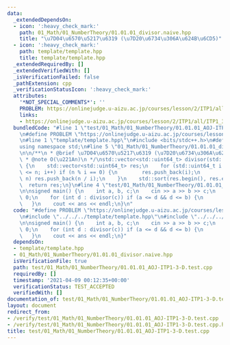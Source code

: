 ```yaml
---
data:
  _extendedDependsOn:
  - icon: ':heavy_check_mark:'
    path: 01_Math/01_NumberTheory/01.01.01_divisor.naive.hpp
    title: "\u7D04\u6570\u5217\u6319 (\u7D20\u6734\u306A\u624B\u6CD5)"
  - icon: ':heavy_check_mark:'
    path: template/template.hpp
    title: template/template.hpp
  _extendedRequiredBy: []
  _extendedVerifiedWith: []
  _isVerificationFailed: false
  _pathExtension: cpp
  _verificationStatusIcon: ':heavy_check_mark:'
  attributes:
    '*NOT_SPECIAL_COMMENTS*': ''
    PROBLEM: https://onlinejudge.u-aizu.ac.jp/courses/lesson/2/ITP1/all/ITP1_3_D
    links:
    - https://onlinejudge.u-aizu.ac.jp/courses/lesson/2/ITP1/all/ITP1_3_D
  bundledCode: "#line 1 \"test/01_Math/01_NumberTheory/01.01.01_AOJ-ITP1-3-D.test.cpp\"\
    \n#define PROBLEM \"https://onlinejudge.u-aizu.ac.jp/courses/lesson/2/ITP1/all/ITP1_3_D\"\
    \n#line 1 \"template/template.hpp\"\n#include <bits/stdc++.h>\n#define int int64_t\n\
    using namespace std;\n#line 5 \"01_Math/01_NumberTheory/01.01.01_divisor.naive.hpp\"\
    \n\n/**\n * @brief \u7D04\u6570\u5217\u6319 (\u7D20\u6734\u306A\u624B\u6CD5)\n\
    \ * @note O(\u221An)\n */\nstd::vector<std::uint64_t> divisor(std::uint64_t n)\
    \ {\n    std::vector<std::uint64_t> res;\n    for (std::uint64_t i = 1; i * i\
    \ <= n; i++) if (n % i == 0) {\n        res.push_back(i);\n        if (i * i !=\
    \ n) res.push_back(n / i);\n    }\n    std::sort(res.begin(), res.end());\n  \
    \  return res;\n}\n#line 4 \"test/01_Math/01_NumberTheory/01.01.01_AOJ-ITP1-3-D.test.cpp\"\
    \n\nsigned main() {\n    int a, b, c;\n    cin >> a >> b >> c;\n    int ans =\
    \ 0;\n    for (int d : divisor(c)) if (a <= d && d <= b) {\n        ++ans;\n \
    \   }\n    cout << ans << endl;\n}\n"
  code: "#define PROBLEM \"https://onlinejudge.u-aizu.ac.jp/courses/lesson/2/ITP1/all/ITP1_3_D\"\
    \n#include \"../../../template/template.hpp\"\n#include \"../../../01_Math/01_NumberTheory/01.01.01_divisor.naive.hpp\"\
    \n\nsigned main() {\n    int a, b, c;\n    cin >> a >> b >> c;\n    int ans =\
    \ 0;\n    for (int d : divisor(c)) if (a <= d && d <= b) {\n        ++ans;\n \
    \   }\n    cout << ans << endl;\n}"
  dependsOn:
  - template/template.hpp
  - 01_Math/01_NumberTheory/01.01.01_divisor.naive.hpp
  isVerificationFile: true
  path: test/01_Math/01_NumberTheory/01.01.01_AOJ-ITP1-3-D.test.cpp
  requiredBy: []
  timestamp: '2021-04-09 00:12:35+00:00'
  verificationStatus: TEST_ACCEPTED
  verifiedWith: []
documentation_of: test/01_Math/01_NumberTheory/01.01.01_AOJ-ITP1-3-D.test.cpp
layout: document
redirect_from:
- /verify/test/01_Math/01_NumberTheory/01.01.01_AOJ-ITP1-3-D.test.cpp
- /verify/test/01_Math/01_NumberTheory/01.01.01_AOJ-ITP1-3-D.test.cpp.html
title: test/01_Math/01_NumberTheory/01.01.01_AOJ-ITP1-3-D.test.cpp
---
```

